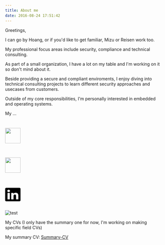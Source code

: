 ```yaml
---
title: About me
date: 2016-08-24 17:51:42
---
```

Greetings,

I can go by Hoang, or if you'd like to get familiar, Mizu or Reisen work too.

My professional focus areas include security, compliance and technical consulting.

As part of a small organization, I have a lot on my table and I'm working on it so don't mind about it.

Beside providing a secure and compliant enviroments, I enjoy diving into technical consulting projects to learn different security approaches and usecases from customers.

Outside of my core responsibilities, I'm personally interested in embedded and operating systems.

My ...

# <img src="envelope-solid.svg" width="50" height="50">
# <img src="images/github-brands-solid.svg" width="50" height="50">
# <img src="static/images/linkedin-brands-solid.svg" width="50" height="50">

![test](images/test.svg)


My CVs (I only have the summary one for now, I'm working on making specific field CVs)

My summary CV:
[Summary-CV](</attachments/Summary CV - Nov24.pdf>)

